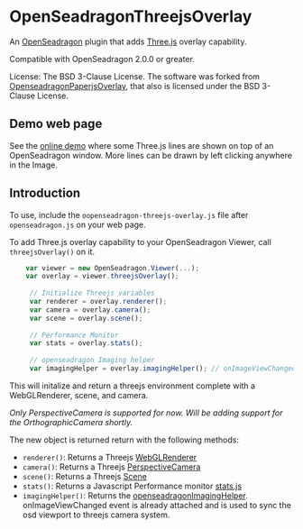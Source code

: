 # OpenSeadragonThreejsOverlay

An [OpenSeadragon](http://openseadragon.github.io) plugin that adds [Three.js](https://threejs.org) overlay capability.

Compatible with OpenSeadragon 2.0.0 or greater.

License: The BSD 3-Clause License. The software was forked from [OpenseadragonPaperjsOverlay](https://github.com/eriksjolund/OpenSeadragonPaperjsOverlay), that also is licensed under the BSD 3-Clause License.

## Demo web page

See the [online demo](https://fervent-snyder-c66537.netlify.com/)
where some Three.js lines are shown on top of an OpenSeadragon window. More lines can be drawn by left clicking anywhere in the Image.

## Introduction

To use, include the `oopenseadragon-threejs-overlay.js` file after `openseadragon.js` on your web page.
   
To add Three.js overlay capability to your OpenSeadragon Viewer, call `threejsOverlay()` on it. 

`````javascript
    var viewer = new OpenSeadragon.Viewer(...);
    var overlay = viewer.threejsOverlay();
    
     // Initialize Threejs variables
     var renderer = overlay.renderer();
     var camera = overlay.camera();
     var scene = overlay.scene();
     
     // Performance Monitor
     var stats = overlay.stats();
     
     // openseadragon Imaging helper
     var imagingHelper = overlay.imagingHelper(); // onImageViewChanged already attached
`````

This will initalize and return a threejs environment complete with a WebGLRenderer, scene, and camera.

_Only PerspectiveCamera is supported for now. Will be adding support for the OrthographicCamera shortly._

The new object is returned return with the following methods:

* `renderer()`: Returns a Threejs [WebGLRenderer](https://threejs.org/docs/#api/en/renderers/WebGLRenderer)
* `camera()`: Returns a Threejs [PerspectiveCamera](https://threejs.org/docs/#api/en/cameras/PerspectiveCamera)
* `scene()`: Returns a Threejs [Scene](https://threejs.org/docs/#api/en/scenes/Scene)
* `stats()`: Returns a Javascript Performance monitor [stats.js](https://github.com/mrdoob/stats.js/)
* `imagingHelper()`: Returns the [openseadragonImagingHelper](https://github.com/msalsbery/OpenSeadragonImagingHelper). onImageViewChanged event is already attached and is used to sync the osd viewport to threejs camera system.
